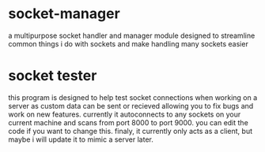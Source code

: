 # socket-manager
a multipurpose socket handler and manager module designed to streamline common things i do with sockets and make handling many sockets easier
# socket tester
this program is designed to help test socket connections when working on a server as custom data can be sent or recieved
allowing you to fix bugs and work on new features.
currently it autoconnects to any sockets on your current machine and scans from port 8000 to port 9000. you can edit the code if you want to change this.
finaly, it currently only acts as a client, but maybe i will update it to mimic a server later.
